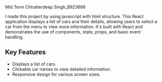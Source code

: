Mid Term 
Chhatterdeep Singh_8923686


I made this project by using javascript with html structure. 
This React application displays a list of cars and their details, allowing users to select a car from the menu to view more information. It's built with React and demonstrates the use of components, state, props, and basic event handling.


## Key Features

- Displays a list of cars.
- Clickable car names to view detailed information.
- Responsive design for various screen sizes.
